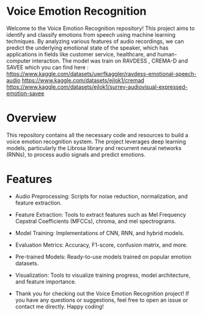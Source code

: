 # Voice Emotion Recognition

Welcome to the Voice Emotion Recognition repository! This project aims to identify and classify emotions from speech using machine learning techniques. By analyzing various features of audio recordings, we can predict the underlying emotional state of the speaker, which has applications in fields like customer service, healthcare, and human-computer interaction. The model was train on RAVDESS , CREMA-D and SAVEE which you can find here :
https://www.kaggle.com/datasets/uwrfkaggler/ravdess-emotional-speech-audio
https://www.kaggle.com/datasets/ejlok1/cremad
https://www.kaggle.com/datasets/ejlok1/surrey-audiovisual-expressed-emotion-savee

# Overview

This repository contains all the necessary code and resources to build a voice emotion recognition system. The project leverages deep learning models, particularly the Librosa library and recurrent neural networks (RNNs), to process audio signals and predict emotions.

# Features

+ Audio Preprocessing: Scripts for noise reduction, normalization, and feature extraction.
+ Feature Extraction: Tools to extract features such as Mel Frequency Cepstral Coefficients (MFCCs), chroma, and mel spectrograms.
+ Model Training: Implementations of CNN, RNN, and hybrid models.
+ Evaluation Metrics: Accuracy, F1-score, confusion matrix, and more.
+ Pre-trained Models: Ready-to-use models trained on popular emotion datasets.
+ Visualization: Tools to visualize training progress, model architecture, and feature importance.

+ Thank you for checking out the Voice Emotion Recognition project! If you have any questions or suggestions, feel free to open an issue or contact me directly. Happy coding!

